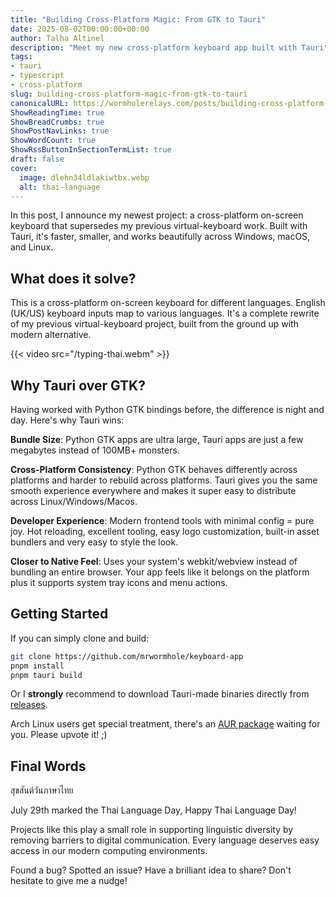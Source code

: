 ```yaml
---
title: "Building Cross-Platform Magic: From GTK to Tauri"
date: 2025-08-02T00:00:00+00:00
author: Talha Altinel
description: "Meet my new cross-platform keyboard app built with Tauri"
tags:
- tauri
- typescript
- cross-platform
slug: building-cross-platform-magic-from-gtk-to-tauri
canonicalURL: https://wormholerelays.com/posts/building-cross-platform-magic-from-gtk-to-tauri
ShowReadingTime: true
ShowBreadCrumbs: true
ShowPostNavLinks: true
ShowWordCount: true
ShowRssButtonInSectionTermList: true
draft: false
cover:
  image: dlehn34ldlakiwtbx.webp
  alt: thai-language
---
```


In this post, I announce my newest project: a cross-platform on-screen keyboard that supersedes my previous virtual-keyboard work. Built with Tauri, it's faster, smaller, and works beautifully across Windows, macOS, and Linux.

## What does it solve?

This is a cross-platform on-screen keyboard for different languages. English (UK/US) keyboard inputs map to various languages. It's a complete rewrite of my previous virtual-keyboard project, built from the ground up with modern alternative.

{{< video src="/typing-thai.webm" >}}

## Why Tauri over GTK?

Having worked with Python GTK bindings before, the difference is night and day. Here's why Tauri wins:

**Bundle Size**: Python GTK apps are ultra large, Tauri apps are just a few megabytes instead of 100MB+ monsters.

**Cross-Platform Consistency**: Python GTK behaves differently across platforms and harder to rebuild across platforms. Tauri gives you the same smooth experience everywhere and makes it super easy to distribute across Linux/Windows/Macos.

**Developer Experience**: Modern frontend tools with minimal config = pure joy. Hot reloading, excellent tooling, easy logo customization, built-in asset bundlers and very easy to style the look.

**Closer to Native Feel**: Uses your system's webkit/webview instead of bundling an entire browser. Your app feels like it belongs on the platform plus it supports system tray icons and menu actions.

## Getting Started

If you can simply clone and build:
```bash
git clone https://github.com/mrwormhole/keyboard-app
pnpm install
pnpm tauri build
```

Or I **strongly** recommend to download Tauri-made binaries directly from [releases](https://github.com/mrwormhole/keyboard-app/releases).

Arch Linux users get special treatment, there's an [AUR package](https://aur.archlinux.org/packages/keyboard-app) waiting for you. Please upvote it! ;)


## Final Words

สุขสันต์วันภาษาไทย

July 29th marked the Thai Language Day, Happy Thai Language Day! 



Projects like this play a small role in supporting linguistic diversity by removing barriers to digital communication. Every language deserves easy access in our modern computing environments.

Found a bug? Spotted an issue? Have a brilliant idea to share? Don't hesitate to give me a nudge!